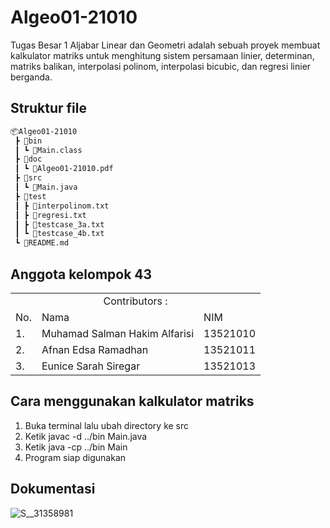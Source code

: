 # Algeo01-21010

Tugas Besar 1 Aljabar Linear dan Geometri adalah sebuah proyek membuat kalkulator matriks untuk menghitung sistem persamaan linier, determinan, matriks balikan, interpolasi polinom, interpolasi bicubic, dan regresi linier berganda.

## Struktur file
```bash
📦Algeo01-21010
 ┣ 📂bin
 ┃ ┗ 📜Main.class
 ┣ 📂doc
 ┃ ┗ 📜Algeo01-21010.pdf
 ┣ 📂src
 ┃ ┗ 📜Main.java
 ┣ 📂test
 ┃ ┣ 📜interpolinom.txt
 ┃ ┣ 📜regresi.txt
 ┃ ┣ 📜testcase_3a.txt
 ┃ ┗ 📜testcase_4b.txt
 ┗ 📜README.md
 ```

## Anggota kelompok 43
<table>
    <tr>
        <td colspan=3 align="center">Contributors :</td>
    </tr>
    <tr>
        <td>No.</td>
        <td>Nama</td>
        <td>NIM</td>
    </tr>
    <tr>
        <td>1.</td>
        <td>Muhamad Salman Hakim Alfarisi</td>
        <td>13521010</td>
    </tr>
    <tr>
        <td>2.</td>
        <td>Afnan Edsa Ramadhan</td>
        <td>13521011</td>
    </tr>
    <tr>
        <td>3.</td>
        <td>Eunice Sarah Siregar</td>
        <td>13521013</td>
    </tr>
</table>

## Cara menggunakan kalkulator matriks
1. Buka terminal lalu ubah directory ke src
2. Ketik javac -d ../bin Main.java
3. Ketik java -cp ../bin Main
4. Program siap digunakan

## Dokumentasi

![S__31358981](https://user-images.githubusercontent.com/90298168/193635013-9f4b2bfe-d8a3-41d6-b046-a9331927c560.jpg)
